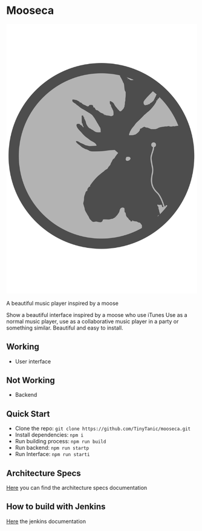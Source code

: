 # Mooseca

![logo][logo]

A beautiful music player inspired by a moose

Show a beautiful interface inspired by a moose who use iTunes
Use as a normal music player, use as a collaborative music player in a party or something similar.
Beautiful and easy to install.


## Working

* User interface

## Not Working

* Backend

## Quick Start

* Clone the repo: `git clone https://github.com/TinyTanic/mooseca.git`
* Install dependencies: `npm i`
* Run building process: `npm run build`
* Run backend: `npm run startp`
* Run Interface: `npm run starti`

## Architecture Specs
[Here](docs/ARCHITECTURE.md) you can find the architecture specs documentation


## How to build with Jenkins

[Here](docs/BUILD-WITH-EASY-JENKINS.md) the jenkins documentation

[logo]: https://raw.githubusercontent.com/TinyTanic/mooseca/master/data/svg/icon.svg
